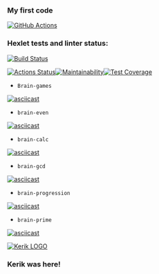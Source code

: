 ### My first code ###

[![GitHub Actions](https://img.shields.io/endpoint.svg?url=https%3A%2F%2Factions-badge.atrox.dev%2Fatrox%2Fsync-dotenv%2Fbadge)](https://actions-badge.atrox.dev/atrox/sync-dotenv/goto)

### Hexlet tests and linter status:
[![Build Status](https://app.travis-ci.com/Hellrek/frontend-project-lvl1.svg?branch=main)](https://app.travis-ci.com/Hellrek/frontend-project-lvl1)


[![Actions Status](https://github.com/Hellrek/frontend-project-lvl1/workflows/hexlet-check/badge.svg)](https://github.com/Hellrek/frontend-project-lvl1/actions)[![Maintainability](https://api.codeclimate.com/v1/badges/a99a88d28ad37a79dbf6/maintainability)](https://codeclimate.com/github/codeclimate/codeclimate/maintainability)[![Test Coverage](https://api.codeclimate.com/v1/badges/a99a88d28ad37a79dbf6/test_coverage)](https://codeclimate.com/github/codeclimate/codeclimate/test_coverage)


-   `Brain-games`

[![asciicast](https://asciinema.org/a/FcghxntyAgzqxlFigA0K3v57Z.svg)](https://asciinema.org/a/FcghxntyAgzqxlFigA0K3v57Z)

-   `brain-even`

[![asciicast](https://asciinema.org/a/1uEx0klMX6oV74K2yw33Wbfo7.svg)](https://asciinema.org/a/1uEx0klMX6oV74K2yw33Wbfo7)

-   `brain-calc`

[![asciicast](https://asciinema.org/a/wYtlrXrkwxXmgGAFVzKTYeCNy.svg)](https://asciinema.org/a/wYtlrXrkwxXmgGAFVzKTYeCNy)

-   `brain-gcd`

[![asciicast](https://asciinema.org/a/0kn9D1EpxSnIWtAa8T72GwRl0.svg)](https://asciinema.org/a/0kn9D1EpxSnIWtAa8T72GwRl0)

-   `brain-progression`

[![asciicast](https://asciinema.org/a/krxYDUhLpxnJwOfmAD1NbyclO.svg)](https://asciinema.org/a/krxYDUhLpxnJwOfmAD1NbyclO)

-   `brain-prime`

[![asciicast](https://asciinema.org/a/ZVMenZ4OEVM9GnaYALtfh6CX2.svg)](https://asciinema.org/a/ZVMenZ4OEVM9GnaYALtfh6CX2)



[![Kerik LOGO](https://i.pinimg.com/236x/b1/7f/81/b17f81d0f2376021e4919513fd541053--star-logo-logo-s.jpg)](https://ru.hexlet.io/u/kerik)

### Kerik was here! ###